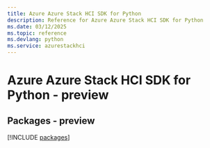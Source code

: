 ```yaml
---
title: Azure Azure Stack HCI SDK for Python
description: Reference for Azure Azure Stack HCI SDK for Python
ms.date: 03/12/2025
ms.topic: reference
ms.devlang: python
ms.service: azurestackhci
---
```

# Azure Azure Stack HCI SDK for Python - preview
## Packages - preview
[!INCLUDE [packages](azure-stack-hci-index.md)]